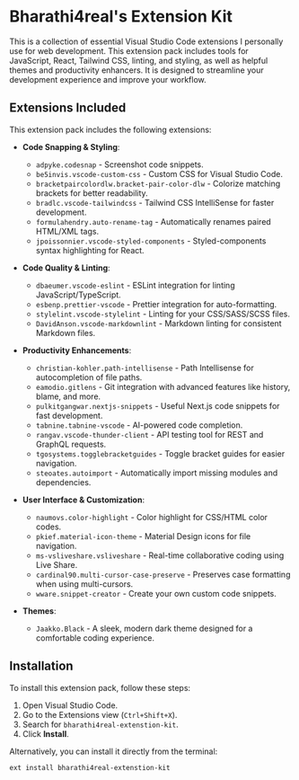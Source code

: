 # Bharathi4real's Extension Kit

This is a collection of essential Visual Studio Code extensions I personally use for web development. This extension pack includes tools for JavaScript, React, Tailwind CSS, linting, and styling, as well as helpful themes and productivity enhancers. It is designed to streamline your development experience and improve your workflow.

## Extensions Included

This extension pack includes the following extensions:

- **Code Snapping & Styling**:
  - `adpyke.codesnap` - Screenshot code snippets.
  - `be5invis.vscode-custom-css` - Custom CSS for Visual Studio Code.
  - `bracketpaircolordlw.bracket-pair-color-dlw` - Colorize matching brackets for better readability.
  - `bradlc.vscode-tailwindcss` - Tailwind CSS IntelliSense for faster development.
  - `formulahendry.auto-rename-tag` - Automatically renames paired HTML/XML tags.
  - `jpoissonnier.vscode-styled-components` - Styled-components syntax highlighting for React.

- **Code Quality & Linting**:
  - `dbaeumer.vscode-eslint` - ESLint integration for linting JavaScript/TypeScript.
  - `esbenp.prettier-vscode` - Prettier integration for auto-formatting.
  - `stylelint.vscode-stylelint` - Linting for your CSS/SASS/SCSS files.
  - `DavidAnson.vscode-markdownlint` - Markdown linting for consistent Markdown files.

- **Productivity Enhancements**:
  - `christian-kohler.path-intellisense` - Path Intellisense for autocompletion of file paths.
  - `eamodio.gitlens` - Git integration with advanced features like history, blame, and more.
  - `pulkitgangwar.nextjs-snippets` - Useful Next.js code snippets for fast development.
  - `tabnine.tabnine-vscode` - AI-powered code completion.
  - `rangav.vscode-thunder-client` - API testing tool for REST and GraphQL requests.
  - `tgosystems.togglebracketguides` - Toggle bracket guides for easier navigation.
  - `steoates.autoimport` - Automatically import missing modules and dependencies.

- **User Interface & Customization**:
  - `naumovs.color-highlight` - Color highlight for CSS/HTML color codes.
  - `pkief.material-icon-theme` - Material Design icons for file navigation.
  - `ms-vsliveshare.vsliveshare` - Real-time collaborative coding using Live Share.
  - `cardinal90.multi-cursor-case-preserve` - Preserves case formatting when using multi-cursors.
  - `wware.snippet-creator` - Create your own custom code snippets.

- **Themes**:
  - `Jaakko.Black` - A sleek, modern dark theme designed for a comfortable coding experience.

## Installation

To install this extension pack, follow these steps:

1. Open Visual Studio Code.
2. Go to the Extensions view (`Ctrl+Shift+X`).
3. Search for `bharathi4real-extenstion-kit`.
4. Click **Install**.

Alternatively, you can install it directly from the terminal:

```bash
ext install bharathi4real-extenstion-kit
